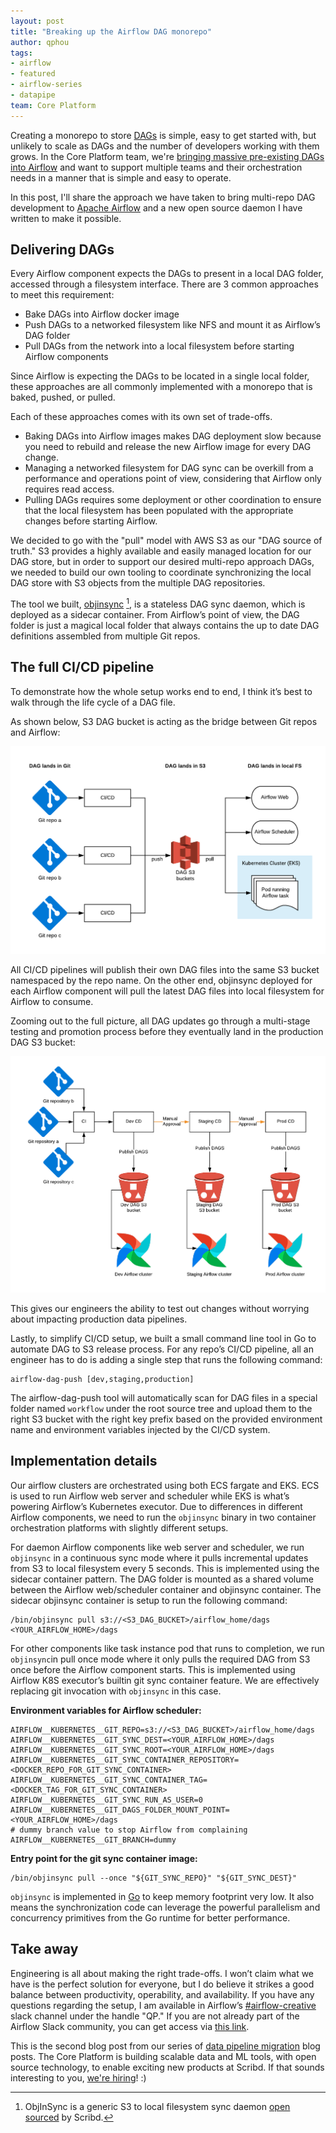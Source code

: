 ```yaml
---
layout: post
title: "Breaking up the Airflow DAG monorepo"
author: qphou
tags:
- airflow
- featured
- airflow-series
- datapipe
team: Core Platform
---
```



Creating a monorepo to store
[DAGs](https://airflow.apache.org/docs/stable/concepts.html#dags) is simple,
easy to get started with, but unlikely to scale as DAGs and the number of
developers working with them grows. In the Core Platform team, we're [bringing massive pre-existing DAGs
into Airflow](/blog/2020/modernizing-an-old-data-pipeline.html) and want to
support multiple teams and their orchestration needs in a manner that is simple
and easy to operate.

In this post, I'll share the approach we have taken to bring multi-repo DAG
development to [Apache Airflow](https://airflow.apache.org) and a new open
source daemon I have written to make it possible.


## Delivering DAGs

Every Airflow component expects the DAGs to present in a local DAG folder,
accessed through a filesystem interface. There are 3 common approaches to meet
this requirement:

* Bake DAGs into Airflow docker image
* Push DAGs to a networked filesystem like NFS and mount it as Airflow’s DAG
folder
* Pull DAGs from the network into a local filesystem before starting Airflow
components

Since Airflow is expecting the DAGs to be located in a single local folder,
these approaches are all commonly implemented with a monorepo that is baked,
pushed, or pulled.

Each of these approaches comes with its own set of trade-offs.

* Baking DAGs into Airflow images makes DAG deployment slow because you need to
  rebuild and release the new Airflow image for every DAG change.
* Managing a networked filesystem for DAG sync can be overkill from a performance and
  operations point of view, considering that Airflow only requires read access.
* Pulling DAGs requires some deployment or other coordination to ensure that the
  local filesystem has been populated with the appropriate changes before
  starting Airflow.

We decided to go with the "pull" model with AWS S3 as our "DAG source of
truth." S3 provides a highly available and easily managed location for our DAG
store, but in order to support our desired multi-repo approach DAGs, we needed
to build our own tooling to coordinate synchronizing the local DAG store with
S3 objects from the multiple DAG repositories.

The tool we built, [objinsync](https://github.com/scribd/objinsync) [^1], is a
stateless DAG sync daemon, which is deployed as a sidecar container. From
Airflow’s point of view, the DAG folder is just a magical local folder that
always contains the up to date DAG definitions assembled from multiple Git
repos.


## The full CI/CD pipeline

To demonstrate how the whole setup works end to end, I think it’s best to walk
through the life cycle of a DAG file.

As shown below, S3 DAG bucket is acting as the bridge between Git repos and
Airflow:

![Using S3 as the bridge](/post-images/2020-03-airflow/s3-as-bridge.png)

All CI/CD pipelines will publish their own DAG files into the same S3 bucket
namespaced by the repo name. On the other end, objinsync deployed for each
Airflow component will pull the latest DAG files into local filesystem for
Airflow to consume.

Zooming out to the full picture, all DAG updates go through a multi-stage
testing and promotion process before they eventually land in the production DAG
S3 bucket:

![DAG release pipeline](/post-images/2020-03-airflow/dag-release-pipeline.png)

This gives our engineers the ability to test out changes without worrying about
impacting production data pipelines.

Lastly, to simplify CI/CD setup, we built a small command line tool in Go to
automate DAG to S3 release process. For any repo’s CI/CD pipeline, all an
engineer has to do is adding a single step that runs the following command:

```
airflow-dag-push [dev,staging,production]
```

The airflow-dag-push tool will automatically scan for DAG files in a special
folder named `workflow` under the root source tree and upload them to the right
S3 bucket with the right key prefix based on the provided environment name and
environment variables injected by the CI/CD system.


## Implementation details

Our airflow clusters are orchestrated using both ECS fargate and EKS. ECS is
used to run Airflow web server and scheduler while EKS is what’s powering
Airflow’s Kubernetes executor. Due to differences in different Airflow
components, we need to run the `objinsync` binary in two container orchestration
platforms with slightly different setups.

For daemon Airflow components like web server and scheduler, we run
`objinsync` in a continuous sync mode where it pulls incremental updates from
S3 to local filesystem every 5 seconds. This is implemented using the sidecar
container pattern. The DAG folder is mounted as a shared volume between the
Airflow web/scheduler container and objinsync container. The sidecar
objinsync container is setup to run the following command:

```
/bin/objinsync pull s3://<S3_DAG_BUCKET>/airflow_home/dags <YOUR_AIRFLOW_HOME>/dags
```

For other components like task instance pod that runs to completion, we run
`objinsync`in pull once mode where it only pulls the required DAG from S3 once
before the Airflow component starts. This is implemented using Airflow K8S
executor’s builtin git sync container feature. We are effectively replacing git
invocation with `objinsync` in this case.

**Environment variables for Airflow scheduler:**

```
AIRFLOW__KUBERNETES__GIT_REPO=s3://<S3_DAG_BUCKET>/airflow_home/dags
AIRFLOW__KUBERNETES__GIT_SYNC_DEST=<YOUR_AIRFLOW_HOME>/dags
AIRFLOW__KUBERNETES__GIT_SYNC_ROOT=<YOUR_AIRFLOW_HOME>/dags
AIRFLOW__KUBERNETES__GIT_SYNC_CONTAINER_REPOSITORY=<DOCKER_REPO_FOR_GIT_SYNC_CONTAINER>
AIRFLOW__KUBERNETES__GIT_SYNC_CONTAINER_TAG=<DOCKER_TAG_FOR_GIT_SYNC_CONTAINER>
AIRFLOW__KUBERNETES__GIT_SYNC_RUN_AS_USER=0
AIRFLOW__KUBERNETES__GIT_DAGS_FOLDER_MOUNT_POINT=<YOUR_AIRFLOW_HOME>/dags
# dummy branch value to stop Airflow from complaining
AIRFLOW__KUBERNETES__GIT_BRANCH=dummy
```


**Entry point for the git sync container image:**

```
/bin/objinsync pull --once "${GIT_SYNC_REPO}" "${GIT_SYNC_DEST}"
```

`objinsync` is implemented in [Go](https://golang.org/) to keep memory footprint very low. It also means
the synchronization code can leverage the powerful parallelism and concurrency
primitives from the Go runtime for better performance.


## Take away

Engineering is all about making the right trade-offs. I won’t claim what we have
is the perfect solution for everyone, but I do believe it strikes a good
balance between productivity, operability, and availability. If you have any
questions regarding the setup, I am available in Airflow’s
[#airflow-creative](https://apache-airflow.slack.com/messages/airflow-creative)
slack channel under the handle "QP." If you are not already part of the Airflow
Slack community, you can get access via
[this link](https://apache-airflow-slack.herokuapp.com/).

This is the second blog post from our series of [data pipeline
migration](/blog/2020/modernizing-an-old-data-pipeline.html)
blog posts.
The Core Platform is building scalable data and ML tools, with open source
technology, to enable exciting new products at Scribd. If that sounds
interesting to you, [we're hiring](/careers/#open-positions)! :)



[^1]: ObjInSync is a generic S3 to local filesystem sync daemon [open sourced](https://github.com/scribd/objinsync) by Scribd.
